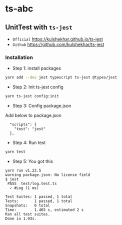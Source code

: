 # ts-abc

## UnitTest with `ts-jest`

- `Official` <https://kulshekhar.github.io/ts-jest>
- `Github` <https://github.com/kulshekhar/ts-jest>

### Installation

- Step 1: install packages
```bash
yarn add --dev jest typescript ts-jest @types/jest
```

- Step 2: Init ts-jest config
```bash
yarn ts-jest config:init
```

- Step 3: Config package.json

Add below to package.json

```text
  "scripts": {
    "test": "jest"
  },
```

- Step 4: Run test
```bash
yarn test
```

- Step 5: You got this
```text
yarn run v1.22.5
warning package.json: No license field
$ jest
 PASS  test/log.test.ts
  ✓ #Log (1 ms)

Test Suites: 1 passed, 1 total
Tests:       1 passed, 1 total
Snapshots:   0 total
Time:        1.465 s, estimated 2 s
Ran all test suites.
Done in 1.93s.
```
